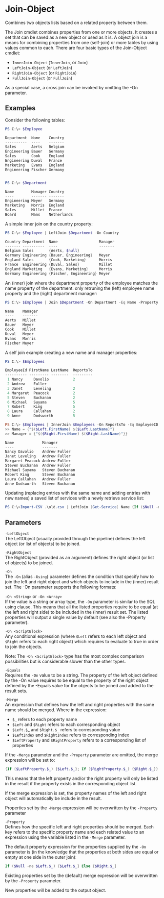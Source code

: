 # Join-Object
Combines two objects lists based on a related property between them.

The Join cmdlet combines properties from one or more objects. It creates
a set that can	be saved as a new object or used as it is. A object join is
a means for 	combining properties from one (self-join) or more tables by
using values	common to each. 
There are four basic types of the Join-Object cmdlet:
- `InnerJoin-Object` (`InnerJoin`, or `Join`)
- `LeftJoin-Object` (or `LeftJoin`)
- `RightJoin-Object` (or `RightJoin`)
- `FullJoin-Object` (or `FullJoin`)

As a special case, a cross join can be invoked by omitting the -On parameter.
 
 ## Examples 

Consider the following tables:

```powershell
PS C:\> $Employee

Department  Name    Country
----------  ----    -------
Sales       Aerts   Belgium
Engineering Bauer   Germany
Sales       Cook    England
Engineering Duval   France
Marketing   Evans   England
Engineering Fischer Germany


PS C:\> $Department

Name        Manager Country
----        ------- -------
Engineering Meyer   Germany
Marketing   Morris  England
Sales       Millet  France
Board       Mans    Netherlands
```
A simple inner join on the country property:

```powershell
PS C:\> $Employee | LeftJoin $Department -On Country

Country Department  Name                   Manager
------- ----------  ----                   -------
Belgium Sales       {Aerts, $null}
Germany Engineering {Bauer, Engineering}   Meyer
England Sales       {Cook, Marketing}      Morris
France  Engineering {Duval, Sales}         Millet
England Marketing   {Evans, Marketing}     Morris
Germany Engineering {Fischer, Engineering} Meyer
```
An (inner) join where the department property of the employee matches the
name property of the department. only retruning the (left) employee name
property and the (right) department manager:

```powershell
PS C:\> $Employee | Join $Department -On Department -Eq Name -Property @{Name = {$Left.$_}; Manager = {$Right.$_}}

Name    Manager
----    -------
Aerts   Millet
Bauer   Meyer
Cook    Millet
Duval   Meyer
Evans   Morris
Fischer Meyer
```

A self join example creating a new name and manager properties:

```powershell
PS C:\> $Employees

EmployeeId FirstName LastName  ReportsTo
---------- --------- --------  ---------
 1 Nancy     Davolio           2
 2 Andrew    Fuller
 3 Janet     Leveling          2
 4 Margaret  Peacock           2
 5 Steven    Buchanan          2
 6 Michael   Suyama            5
 7 Robert    King              5
 8 Laura     Callahan          2
 9 Anne      Dodsworth         5

PS C:\> $Employees | InnerJoin $Employees -On ReportsTo -Eq EmployeeID -Property @{
>> Name = {"$($Left.FirstName) $($Left.LastName)"}
>> Manager = {"$($Right.FirstName) $($Right.LastName)"}}

Name             Manager
----             -------
Nancy Davolio    Andrew Fuller
Janet Leveling   Andrew Fuller
Margaret Peacock Andrew Fuller
Steven Buchanan  Andrew Fuller
Michael Suyama   Steven Buchanan
Robert King      Steven Buchanan
Laura Callahan   Andrew Fuller
Anne Dodsworth   Steven Buchanan
```

Updating (replacing entries with the same name and adding entries with
new names) a saved list of services with a newly retrieve service list:

```powershell
PS C:\>Import-CSV .\old.csv | LeftJoin (Get-Service) Name {If ($Null -ne $Right.$_) {$Right.$_} Else {$Left.$_}} | Export-CSV .\New.csv
```

## Parameters

`-LeftObject`  
The LeftObject (usually provided through the pipeline) defines the
left object (or list of objects) to be joined.

`-RightObject`  
The RightObject (provided as an argument) defines the right object (or
list of objects) to be joined.

`-On`  
The `-On` (alias `-Using`) parameter defines the condition that specify
how to join the left and right object and which objects to include in the
(inner) result set. The -On parameter supports the following formats:

`-On <String>` or `-On <Array>`  
If the value is a string or array type, the `-On` parameter is similar to
the SQL using clause. This means that all the listed properties require
to be equal (at the left and right side) to be included in the (inner)
result set. The listed properties will output a single value by default
(see also the -Property parameter).

`-On <ScriptBlock>`  
Any conditional expression (where `$Left` refers to each left object and
`$Right` refers to each right object) which requires to evaluate to true
in order to join the objects.

Note: The `-On <ScriptBlock>` type has the most complex comparison
possibilities but is considerable slower than the other types.

`-Equals`  
Requires the `-On` value to be a string. The property of the left object
defined by the -On value requires to be equal to the property of the
right object defined by the -Equals value for the objects to be joined
and added to the result sets.

`-Merge`  
An expression that defines how the left and right properties with the
same name should be merged. Where in the expression:
- `$_` refers to each property name
- `$Left` and `$Right` refers to each corresponding object
- `$Left.$`_ and `$Right.$_` refers to corresponding value
- `$LeftIndex` and `$RightIndex` refers to corresponding index
- `$LeftProperty` and `$RightProperty` refers to a corresponding list of properties

If the `-Merge` parameter and the `-Property` parameter are omitted, the
merge expression will be set to:

```powershell
{If ($LeftProperty.$_) {$Left.$_}; If ($RightProperty.$_) {$Right.$_}}
```

This means that the left property and/or the right property will only
be listed in the result if the property exists in the corresponding
object list.

If the merge expression is set, the property names of the left and
right object will automatically be include in the result.

Properties set by the `-Merge` expression will be overwritten by the
`-Property` parameter

`-Property`  
Defines how the specific left and right properties should be merged.
Each key refers to the specific property name and each related value to
an expression using the variable listed in the `-Merge` parameter.

The default property expression for the properties supplied by the `-On`
parameter is (in the knowledge that the properties at both sides are
equal or empty at one side in the outer join):

```powershell
If ($Null -ne $Left.$_) {$Left.$_} Else {$Right.$_}
```

Existing properties set by the (default) merge expression will be
overwritten by the `-Property` parameter.

New properties will be added to the output object.
